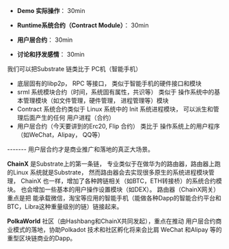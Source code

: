 - **Demo 实际操作**： 30min

- **Runtime系统合约（Contract Module）**： 30min 

- **用户层合约**： 30min

- **讨论和抒发感情**： 30min





我们可以把Substrate 链类比于 PC机（智能手机）

  - 底层固有的libp2p， RPC 等接口， 类似于智能手机的硬件接口和模块
  - srml 系统模块合约（时间，系统固有属性，共识等） 类似于 操作系统中的基本管理模块（如文件管理，硬件管理， 进程管理等）模块
  - Contract  系统合约类似于 Linux 系统中的 Init 系统进程模块， 可以派生和管理后面产生的任何 用户进程（合约）
  - 用户层合约（今天要讲到的Erc20, Flip 合约） 类比于 操作系统上的用户程序（如WeChat，Alipay， QQ等）
  
  
------- 用户层合约才是商业推广和落地的真正大场景。

**ChainX** 是Substrate上的第一条链， 专业类似于在做华为的路由器，路由器上跑的Linux 系统就是Substrate， 然而路由器会去实现很多原生的系统进程模块管理， ChainX 也一样，增加了各种跨链相关（如BTC，ETH转接桥）的系统合约模块。 也会增加一些基本的用户操作设置模块（如DEX）。  路由器（ChainX网关）重点是把 能承载微信，淘宝等应用的智能手机（能做各种Dapp的智能合约平台和BTC，Libra这种重量级别的链）链接起来。

**PolkaWorld** 社区（由Hashbang和ChainX共同发起），重点在推动 用户层合约商业模式的落地，协助Polkadot 技术和社区孵化将来会比肩 WeChat 和Alipay 等的 重型区块链商业的Dapp。
